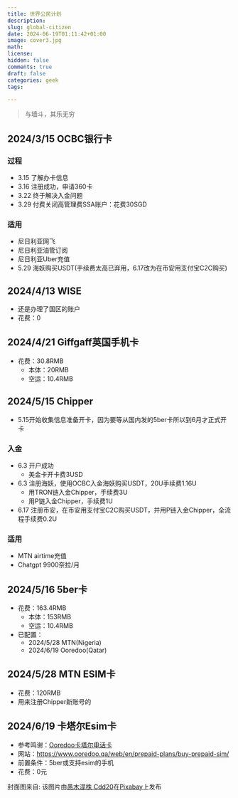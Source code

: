 ```yaml
---
title: 世界公民计划
description: 
slug: global-citizen
date: 2024-06-19T01:11:42+01:00
image: cover3.jpg
math: 
license: 
hidden: false
comments: true
draft: false
categories: geek
tags:

---
```

> 与墙斗，其乐无穷

## 2024/3/15 OCBC银行卡
### 过程
- 3.15 了解办卡信息
- 3.16 注册成功，申请360卡
- 3.22 终于解决入金问题
- 3.29 付费关闭高管理费SSA账户：花费30SGD
### 适用
- 尼日利亚网飞
- 尼日利亚油管订阅
- 尼日利亚Uber充值
- 5.29 海妖购买USDT(手续费太高已弃用，6.17改为在币安用支付宝C2C购买)

## 2024/4/13 WISE
- 还是办理了国区的账户
- 花费：0

## 2024/4/21 Giffgaff英国手机卡
- 花费：30.8RMB
  - 本体：20RMB
  - 空运：10.4RMB

## 2024/5/15 Chipper
- 5.15开始收集信息准备开卡，因为要等从国内发的5ber卡所以到6月才正式开卡
### 入金
- 6.3 开户成功
  - 美金卡开卡费3USD
- 6.3 注册海妖，使用OCBC入金海妖购买USDT，20U手续费1.16U
  - 用TRON链入金Chipper，手续费3U
  - 用P链入金Chipper，手续费1U
- 6.17 注册币安，在币安用支付宝C2C购买USDT，并用P链入金Chipper，全流程手续费0.2U
### 适用
- MTN airtime充值
- Chatgpt 9900奈拉/月

## 2024/5/16 5ber卡
- 花费：163.4RMB
  - 本体：153RMB
  - 空运：10.4RMB
- 已配置：
  - 2024/5/28 MTN(Nigeria)
  - 2024/6/19 Ooredoo(Qatar)

## 2024/5/28 MTN ESIM卡
- 花费：120RMB
- 用来注册Chipper新账号的

## 2024/6/19 卡塔尔Esim卡
- 参考鸣谢：[Ooredoo卡塔尔电话卡](https://www.youtube.com/watch?v=kaPGuYd2HRo)
- 网站：https://www.ooredoo.qa/web/en/prepaid-plans/buy-prepaid-sim/
- 前置条件：5ber或支持esim的手机
- 花费：0元

封面图来自:
该图片由<a href="https://pixabay.com/zh/users/cdd20-1193381/?utm_source=link-attribution&utm_medium=referral&utm_campaign=image&utm_content=4916123">愚木混株 Cdd20</a>在<a href="https://pixabay.com/zh//?utm_source=link-attribution&utm_medium=referral&utm_campaign=image&utm_content=4916123">Pixabay</a>上发布